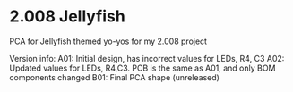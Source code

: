 # 2.008 Jellyfish
 PCA for Jellyfish themed yo-yos for my 2.008 project

Version info:
A01: Initial design, has incorrect values for LEDs, R4, C3
A02: Updated values for LEDs, R4,C3. PCB is the same as A01, and only BOM components changed
B01: Final PCA shape (unreleased)